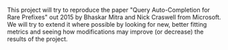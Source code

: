 This project will try to reproduce the paper "Query Auto-Completion for Rare Prefixes" out 2015 by Bhaskar Mitra and Nick Craswell from Microsoft. We will try to extend it where possible by looking for new, better fitting metrics and seeing how modifications may improve (or decrease) the results of the project.
